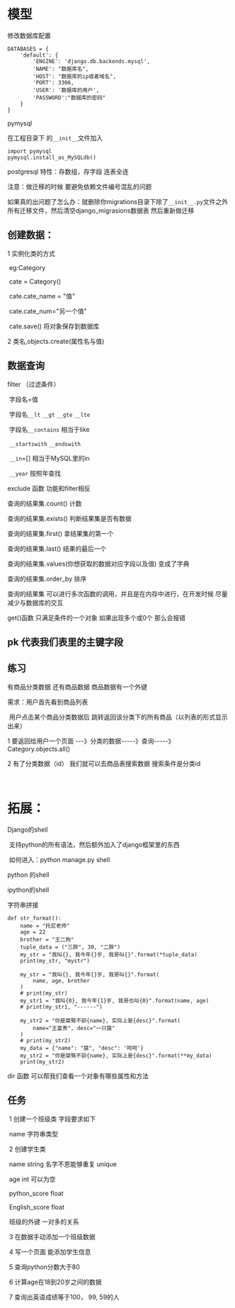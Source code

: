 # 模型

修改数据库配置

~~~
DATABASES = {
    'default': {
        'ENGINE': 'django.db.backends.mysql',
        'NAME': "数据库名",
        'HOST': "数据库的ip或者域名",
        'PORT': 3306,
        'USER': '数据库的用户',
        'PASSWORD':"数据库的密码"
    }
}
~~~

pymysql

在工程目录下 的`__init__`文件加入

~~~
import pymysql
pymysql.install_as_MySQLdb()
~~~

postgresql 特性：存数组，存字段 连表全连 

注意：做迁移的时候 要避免依赖文件编号混乱的问题

​	如果真的出问题了怎么办：就删除你migrations目录下除了`__init__.py`文件之外所有迁移文件，然后清空django_migrasions数据表 然后重新做迁移

## 创建数据：

1 实例化类的方式

​	eg:Category

​	cate = Category()

​	cate.cate_name = "值"

​	cate.cate_num="另一个值"

​	cate.save() 将对象保存到数据库

2 类名,objects.create(属性名与值)

## 数据查询

filter （过滤条件）

​	字段名=值

​	字段名`__lt` `__gt` `__gte` `__lte`

​	字段名`__contains`  相当于like

​		`__startswith` `__endswith`

​		`__in`=[] 相当于MySQL里的in

​		`__year` 按照年查找

exclude 函数 功能和filter相反

查询的结果集.count() 计数

查询的结果集.exists() 判断结果集是否有数据

查询的结果集.first() 拿结果集的第一个

查询的结果集.last() 结果的最后一个

查询的结果集.values(你想获取的数据对应字段以及值)  变成了字典

查询的结果集.order_by 排序 

查询的结果集 可以进行多次函数的调用，并且是在内存中进行，在开发时候 尽量减少与数据库的交互

get()函数 只满足条件的一个对象 如果出现多个或0个 那么会报错

## pk 代表我们表里的主键字段

## 练习

有商品分类数据 还有商品数据 商品数据有一个外键

需求：用户首先看到商品列表

​	用户点击某个商品分类数据后 跳转返回该分类下的所有商品（以列表的形式显示出来）

1 要返回给用户一个页面  ---》分类的数据-----》查询-----》Category.objects.all()

2 有了分类数据（id） 我们就可以去商品表搜索数据 搜索条件是分类id

​	

# 拓展：

Django的shell

​	支持python的所有语法，然后额外加入了django框架里的东西

​	如何进入：python manage.py shell

python 的shell 

ipython的shell



字符串拼接

~~~
def str_format():
    name = "托尼老师"
    age = 22
    brother = "王二狗"
    tuple_data = ("三胖", 30, "二胖")
    my_str = "我叫{}, 我今年{}岁, 我哥叫{}".format(*tuple_data)
    print(my_str, "mystr")

    my_str = "我叫{}, 我今年{}岁, 我哥叫{}".format(
        name, age, brother
    )
    # print(my_str)
    my_str1 = "我叫{0}, 我今年{1}岁, 我哥也叫{0}".format(name, age)
    # print(my_str1, "------")

    my_str2 = "你是桀骜不驯{name}, 实际上是{desc}".format(
        name="王富贵", desc="一只猿"
    )
    # print(my_str2)
    my_data = {"name": "猿", "desc": '呵呵'}
    my_str2 = "你是桀骜不驯{name}, 实际上是{desc}".format(**my_data)
    print(my_str2)
~~~



dir 函数 可以帮我们查看一个对象有哪些属性和方法

## 任务

​	1 创建一个班级类 字段要求如下

​		name 字符串类型

​	2 创建学生类

​		name string 名字不恩能够重复 unique

​		age int  可以为空

​		python_score  float 

​		English_score   float

​		班级的外键  一对多的关系

​	3 在数据手动添加一个班级数据 

​	4 写一个页面 能添加学生信息 

​	5 查询python分数大于80

​	6 计算age在18到20岁之间的数据

​	7 查询出英语成绩等于100， 99, 59的人 